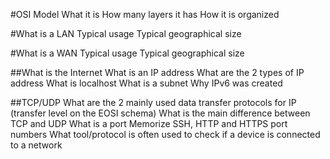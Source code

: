 
#OSI Model
What it is
How many layers it has
How it is organized

#What is a LAN
Typical usage
Typical geographical size

#What is a WAN
Typical usage
Typical geographical size

##What is the Internet
What is an IP address
What are the 2 types of IP address
What is localhost
What is a subnet
Why IPv6 was created

##TCP/UDP
What are the 2 mainly used data transfer protocols for IP 
(transfer level on the EOSI schema)
What is the main difference between TCP and UDP
What is a port
Memorize SSH, HTTP and HTTPS port numbers
What tool/protocol is often used to check if a device is connected to a network
